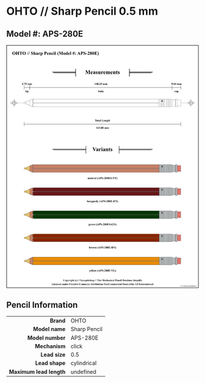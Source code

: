 # OHTO // Sharp Pencil 0.5 mm

## Model #: APS-280E

<img src="./sharp-pencil-aps-280e-0.5-grouped.png">

## Pencil Information

|     |     |
| ---: | :--- |
| **Brand** | OHTO |
| **Model name** | Sharp Pencil |
| **Model number** | APS-280E |
| **Mechanism** | click |
| **Lead size** | 0.5 |
| **Lead shape** | cylindrical |
| **Maximum lead length** | undefined |
